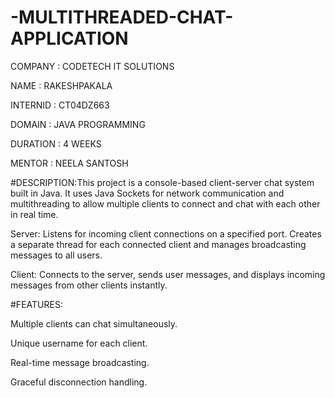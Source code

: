 # -MULTITHREADED-CHAT-APPLICATION

COMPANY : CODETECH IT SOLUTIONS

NAME : RAKESHPAKALA

INTERNID : CT04DZ663

DOMAIN : JAVA PROGRAMMING

DURATION : 4 WEEKS

MENTOR : NEELA SANTOSH

#DESCRIPTION:This project is a console-based client-server chat system built in Java.
It uses Java Sockets for network communication and multithreading to allow multiple clients to connect and chat with each other in real time.

Server: Listens for incoming client connections on a specified port.
Creates a separate thread for each connected client and manages broadcasting messages to all users.

Client: Connects to the server, sends user messages, and displays incoming messages from other clients instantly.

#FEATURES:

Multiple clients can chat simultaneously.

Unique username for each client.

Real-time message broadcasting.

Graceful disconnection handling.
